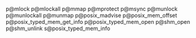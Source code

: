 p@mlock
p@mlockall
p@mmap
p@mprotect
p@msync
p@munlock
p@munlockall
p@munmap
p@posix_madvise
p@posix_mem_offset
p@posix_typed_mem_get_info
p@posix_typed_mem_open
p@shm_open
p@shm_unlink
s@posix_typed_mem_info